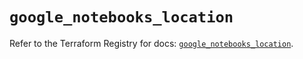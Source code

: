 # `google_notebooks_location`

Refer to the Terraform Registry for docs: [`google_notebooks_location`](https://registry.terraform.io/providers/hashicorp/google-beta/5.15.0/docs/resources/google_notebooks_location).
